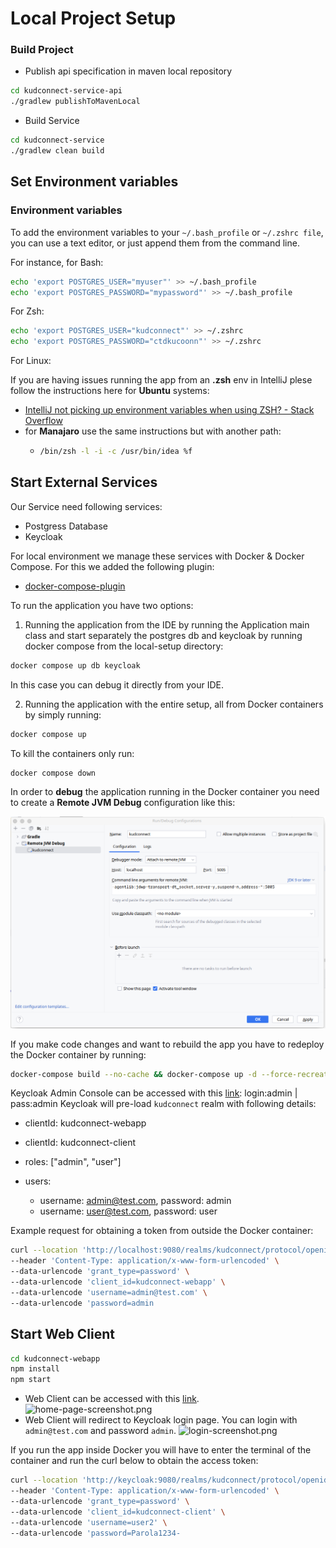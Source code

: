 # Local Project Setup

### Build Project

- Publish api specification in maven local repository

```bash
cd kudconnect-service-api
./gradlew publishToMavenLocal
```

- Build Service

```bash
cd kudconnect-service
./gradlew clean build 
```

## Set Environment variables

### Environment variables

To add the environment variables to your `~/.bash_profile` or `~/.zshrc file`, you can use a text editor, or just append them from the command line.

For instance, for Bash:

```bash
echo 'export POSTGRES_USER="myuser"' >> ~/.bash_profile
echo 'export POSTGRES_PASSWORD="mypassword"' >> ~/.bash_profile
```

For Zsh:

```bash
echo 'export POSTGRES_USER="kudconnect"' >> ~/.zshrc
echo 'export POSTGRES_PASSWORD="ctdkucoonn"' >> ~/.zshrc
```

For Linux:

If you are having issues running the app from an **.zsh** env in IntelliJ plese follow the instructions here for **Ubuntu** systems:

- [IntelliJ not picking up environment variables when using ZSH? - Stack Overflow](https://stackoverflow.com/questions/61469797/intellij-not-picking-up-environment-variables-when-using-zsh)
- for **Manajaro** use the same instructions but with another path:
  - ```bash
    /bin/zsh -l -i -c /usr/bin/idea %f
    ```

## Start External Services

Our Service need following services:

- Postgress Database
- Keycloak

For local environment we manage these services with Docker & Docker Compose. For this we added the following plugin:

* [docker-compose-plugin](https://plugins.gradle.org/plugin/com.palantir.docker-compose)

To run the application you have two options:

1. Running the application from the IDE by running the Application main class and start separately the postgres db and keycloak by running docker compose from the local-setup directory:

```bash
docker compose up db keycloak
```
In this case you can debug it directly from your IDE.

2. Running the application with the entire setup, all from Docker containers by simply running:

```bash
docker compose up
```

To kill the containers only run: 
```bash
docker compose down
```

In order to **debug** the application running in the Docker container you need to create a **Remote JVM Debug** configuration like this:

![localDebug](src/main/resources/images/local-debug.png)

If you make code changes and want to rebuild the app you have to redeploy the Docker container by running:

```bash
docker-compose build --no-cache && docker-compose up -d --force-recreate
```

Keycloak Admin Console can be accessed with this [link](http://127.0.0.1:9080): login:admin | pass:admin
Keycloak will pre-load `kudconnect` realm with following details:
- clientId: kudconnect-webapp

- clientId: kudconnect-client
- roles: ["admin", "user"]
- users:
  - username: admin@test.com, password: admin
  - username: user@test.com, password: user

Example request for obtaining a token from outside the Docker container:

```bash
curl --location 'http://localhost:9080/realms/kudconnect/protocol/openid-connect/token' \
--header 'Content-Type: application/x-www-form-urlencoded' \
--data-urlencode 'grant_type=password' \
--data-urlencode 'client_id=kudconnect-webapp' \
--data-urlencode 'username=admin@test.com' \
--data-urlencode 'password=admin
```

## Start Web Client 

```bash
cd kudconnect-webapp
npm install
npm start
```

- Web Client can be accessed with this [link](http://localhost:3000).
![home-page-screenshot.png](..%2F..%2Fkudconnect-service%2Fdiagrams%2Fhome-page-screenshot.png)
- Web Client will redirect to Keycloak login page. You can login with `admin@test.com` and password `admin`.
![login-screenshot.png](..%2F..%2Fkudconnect-service%2Fdiagrams%2Flogin-screenshot.png)


If you run the app inside Docker you will have to enter the terminal of the container and run the curl below to obtain the access token:

```bash
curl --location 'http://keycloak:9080/realms/kudconnect/protocol/openid-connect/token' \
--header 'Content-Type: application/x-www-form-urlencoded' \
--data-urlencode 'grant_type=password' \
--data-urlencode 'client_id=kudconnect-client' \
--data-urlencode 'username=user2' \
--data-urlencode 'password=Parola1234-
```

